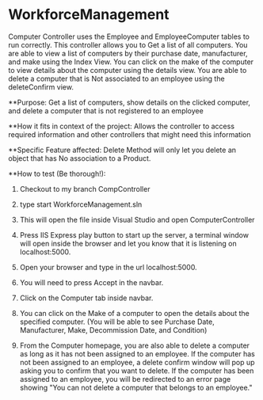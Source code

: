 # WorkforceManagement

Computer Controller uses the Employee and EmployeeComputer tables to run correctly. This controller allows you to Get a list of all computers. You are able to view a list of computers
by their purchase date, manufacturer, and make using the Index View. You can click on the make of the computer to view details about the computer using the details view. You are able to
delete a computer that is Not associated to an employee using the deleteConfirm view.

**Purpose: Get a list of computers, show details on the clicked computer, and delete a computer that is not registered to an employee

**How it fits in context of the project: Allows the controller to access required information and other controllers that might need this information

**Specific Feature affected: Delete Method will only let you delete an object that has No association to a Product.

**How to test (Be thorough!):

1. Checkout to my branch CompController

2. type start WorkforceManagement.sln

3. This will open the file inside Visual Studio and open ComputerController

4. Press IIS Express play button to start up the server, a terminal window will open inside the browser and let you know that it is listening on localhost:5000.

5. Open your browser and type in the url localhost:5000.

6. You will need to press Accept in the navbar.

7. Click on the Computer tab inside navbar.

8. You can click on the Make of a computer to open the details about the specified computer. (You will be able to see Purchase Date, Manufacturer, Make, Decommission Date, and Condition)

9. From the Computer homepage, you are also able to delete a computer as long as it has not been assigned to an employee.
   If the computer has not been assigned to an employee, a delete confirm window will pop up asking you to confirm that you want to delete.
   If the computer has been assigned to an employee, you will be redirected to an error page showing "You can not delete a computer that belongs to an employee."
